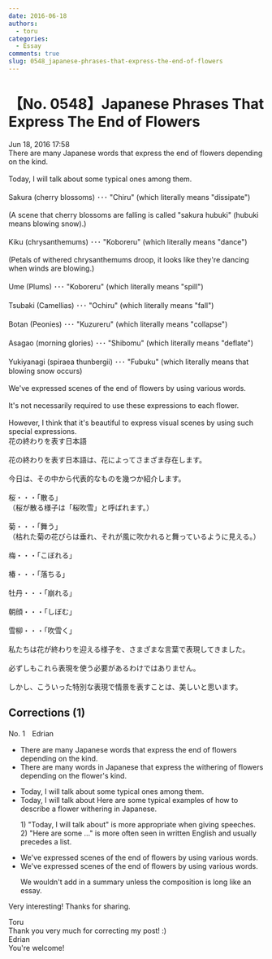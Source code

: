 ```yaml
---
date: 2016-06-18
authors:
  - toru
categories:
  - Essay
comments: true
slug: 0548_japanese-phrases-that-express-the-end-of-flowers
---
```


# 【No. 0548】Japanese Phrases That Express The End of Flowers
<div class="date">Jun 18, 2016 17:58</div>
<div id="post"><div id="body_show_ori">
There are many Japanese words that express the end of flowers depending on the kind.<br/><br/>Today, I will talk about some typical ones among them.<br/><br/>Sakura (cherry blossoms) ･･･ "Chiru" (which literally means "dissipate")<br/><br/>(A scene that cherry blossoms are falling is called "sakura hubuki" (hubuki means blowing snow).)<br/><br/>Kiku (chrysanthemums) ･･･ "Koboreru" (which literally means "dance")<br/><br/>(Petals of withered chrysanthemums droop, it looks like they're dancing when winds are blowing.)<br/><br/>Ume (Plums) ･･･ "Koboreru" (which literally means "spill")<br/><br/>Tsubaki (Camellias) ･･･ "Ochiru" (which literally means "fall")<br/><br/>Botan (Peonies) ･･･ "Kuzureru" (which literally means "collapse")<br/><br/>Asagao (morning glories) ･･･ "Shibomu" (which literally means "deflate")<br/><br/>Yukiyanagi (spiraea thunbergii) ･･･ "Fubuku" (which literally means that blowing snow occurs)<br/><br/>We've expressed scenes of the end of flowers by using various words.<br/><br/>It's not necessarily required to use these expressions to each flower.<br/><br/>However, I think that it's beautiful to express visual scenes by using such special expressions.
</div></div>

<!-- more -->

<div id="post_ja"><div id="body_show_mo">
花の終わりを表す日本語<br/><br/>花の終わりを表す日本語は、花によってさまざま存在します。<br/><br/>今日は、その中から代表的なものを幾つか紹介します。<br/><br/>桜・・・「散る」<br/>（桜が散る様子は「桜吹雪」と呼ばれます。）<br/><br/>菊・・・「舞う」<br/>（枯れた菊の花びらは垂れ、それが風に吹かれると舞っているように見える。）<br/><br/>梅・・・「こぼれる」<br/><br/>椿・・・「落ちる」<br/><br/>牡丹・・・「崩れる」<br/><br/>朝顔・・・「しぼむ」<br/><br/>雪柳・・・「吹雪く」<br/><br/>私たちは花が終わりを迎える様子を、さまざまな言葉で表現してきました。<br/><br/>必ずしもこれら表現を使う必要があるわけではありません。<br/><br/>しかし、こういった特別な表現で情景を表すことは、美しいと思います。
</div></div>

## Corrections (1)
<div id="block"><div class="first_name"> No. 1　<span class="just_name">Edrian</span></div><div id="block2">
<ul class="correction_field">
<li class="incorrect">There are many Japanese words that express the end of flowers depending on the kind.</li>
<li class="corrected correct">
There are many words<span class="f_blue"> in Japanese</span> that express the <span class="f_blue">withering of</span> flowers depending on <span class="f_blue">the flower's</span> kind.
</li>
</ul>
<ul class="correction_field">
<li class="incorrect">Today, I will talk about some typical ones among them.</li>
<li class="corrected correct">
<span class="sline"><span class="f_red">Today, I will talk about</span></span> <span class="f_blue">Here are</span> <span class="f_blue">some typical examples of how to describe a flower withering in Japanese.</span>
<p class="correction_comment">1) "Today, I will talk about" is more appropriate when giving speeches. 2) "Here are some ..." is more often seen in written English and usually precedes a list.</p>
</li>
</ul>
<ul class="correction_field">
<li class="incorrect">We've expressed scenes of the end of flowers by using various words.</li>
<li class="corrected correct">
<span class="f_gray">We've expressed scenes of the end of flowers by using various words.</span>
<p class="correction_comment">We wouldn't add in a summary unless the composition is long like an essay.</p>
</li>
</ul>
<p class="comment_small">
 Very interesting! Thanks for sharing.
</p>

</div><div class="name"><span class="just_name">Toru</span><br>
Thank you very much for correcting my post! :)
</div>
<div class="name"><span class="just_name">Edrian</span><br>
You're welcome!
</div>
</div>
